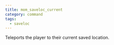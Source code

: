 ```yaml
---
title: mom_saveloc_current
category: command
tags:
  - saveloc
---
```


Teleports the player to their current saved location.